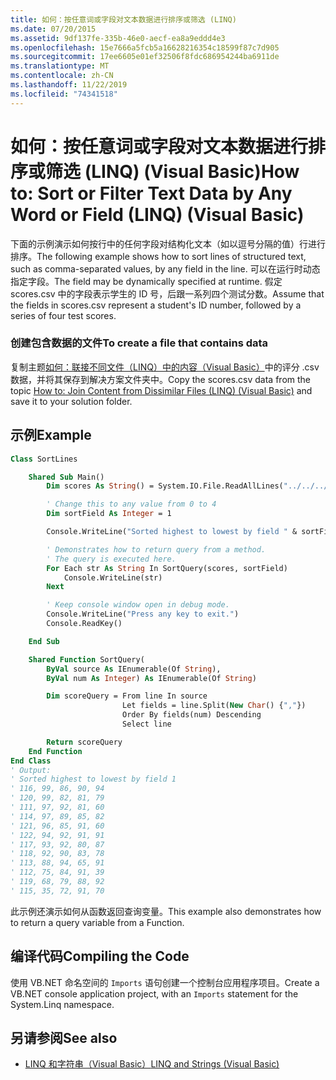 ```yaml
---
title: 如何：按任意词或字段对文本数据进行排序或筛选 (LINQ)
ms.date: 07/20/2015
ms.assetid: 9df137fe-335b-46e0-aecf-ea8a9eddd4e3
ms.openlocfilehash: 15e7666a5fcb5a16628216354c18599f87c7d905
ms.sourcegitcommit: 17ee6605e01ef32506f8fdc686954244ba6911de
ms.translationtype: MT
ms.contentlocale: zh-CN
ms.lasthandoff: 11/22/2019
ms.locfileid: "74341518"
---
```

# <a name="how-to-sort-or-filter-text-data-by-any-word-or-field-linq-visual-basic"></a><span data-ttu-id="83ca0-102">如何：按任意词或字段对文本数据进行排序或筛选 (LINQ) (Visual Basic)</span><span class="sxs-lookup"><span data-stu-id="83ca0-102">How to: Sort or Filter Text Data by Any Word or Field (LINQ) (Visual Basic)</span></span>

<span data-ttu-id="83ca0-103">下面的示例演示如何按行中的任何字段对结构化文本（如以逗号分隔的值）行进行排序。</span><span class="sxs-lookup"><span data-stu-id="83ca0-103">The following example shows how to sort lines of structured text, such as comma-separated values, by any field in the line.</span></span> <span data-ttu-id="83ca0-104">可以在运行时动态指定字段。</span><span class="sxs-lookup"><span data-stu-id="83ca0-104">The field may be dynamically specified at runtime.</span></span> <span data-ttu-id="83ca0-105">假定 scores.csv 中的字段表示学生的 ID 号，后跟一系列四个测试分数。</span><span class="sxs-lookup"><span data-stu-id="83ca0-105">Assume that the fields in scores.csv represent a student's ID number, followed by a series of four test scores.</span></span>

### <a name="to-create-a-file-that-contains-data"></a><span data-ttu-id="83ca0-106">创建包含数据的文件</span><span class="sxs-lookup"><span data-stu-id="83ca0-106">To create a file that contains data</span></span>

<span data-ttu-id="83ca0-107">复制主题[如何：联接不同文件（LINQ）中的内容（Visual Basic）](../../../../visual-basic/programming-guide/concepts/linq/how-to-join-content-from-dissimilar-files-linq.md)中的评分 .csv 数据，并将其保存到解决方案文件夹中。</span><span class="sxs-lookup"><span data-stu-id="83ca0-107">Copy the scores.csv data from the topic [How to: Join Content from Dissimilar Files (LINQ) (Visual Basic)](../../../../visual-basic/programming-guide/concepts/linq/how-to-join-content-from-dissimilar-files-linq.md) and save it to your solution folder.</span></span>

## <a name="example"></a><span data-ttu-id="83ca0-108">示例</span><span class="sxs-lookup"><span data-stu-id="83ca0-108">Example</span></span>

```vb
Class SortLines

    Shared Sub Main()
        Dim scores As String() = System.IO.File.ReadAllLines("../../../scores.csv")

        ' Change this to any value from 0 to 4
        Dim sortField As Integer = 1

        Console.WriteLine("Sorted highest to lowest by field " & sortField)

        ' Demonstrates how to return query from a method.
        ' The query is executed here.
        For Each str As String In SortQuery(scores, sortField)
            Console.WriteLine(str)
        Next

        ' Keep console window open in debug mode.
        Console.WriteLine("Press any key to exit.")
        Console.ReadKey()

    End Sub

    Shared Function SortQuery(
        ByVal source As IEnumerable(Of String),
        ByVal num As Integer) As IEnumerable(Of String)

        Dim scoreQuery = From line In source
                         Let fields = line.Split(New Char() {","})
                         Order By fields(num) Descending
                         Select line

        Return scoreQuery
    End Function
End Class
' Output:
' Sorted highest to lowest by field 1
' 116, 99, 86, 90, 94
' 120, 99, 82, 81, 79
' 111, 97, 92, 81, 60
' 114, 97, 89, 85, 82
' 121, 96, 85, 91, 60
' 122, 94, 92, 91, 91
' 117, 93, 92, 80, 87
' 118, 92, 90, 83, 78
' 113, 88, 94, 65, 91
' 112, 75, 84, 91, 39
' 119, 68, 79, 88, 92
' 115, 35, 72, 91, 70
```

<span data-ttu-id="83ca0-109">此示例还演示如何从函数返回查询变量。</span><span class="sxs-lookup"><span data-stu-id="83ca0-109">This example also demonstrates how to return a query variable from a Function.</span></span>

## <a name="compiling-the-code"></a><span data-ttu-id="83ca0-110">编译代码</span><span class="sxs-lookup"><span data-stu-id="83ca0-110">Compiling the Code</span></span>

<span data-ttu-id="83ca0-111">使用 VB.NET 命名空间的 `Imports` 语句创建一个控制台应用程序项目。</span><span class="sxs-lookup"><span data-stu-id="83ca0-111">Create a VB.NET console application project, with an `Imports` statement for the System.Linq namespace.</span></span>

## <a name="see-also"></a><span data-ttu-id="83ca0-112">另请参阅</span><span class="sxs-lookup"><span data-stu-id="83ca0-112">See also</span></span>

- [<span data-ttu-id="83ca0-113">LINQ 和字符串（Visual Basic）</span><span class="sxs-lookup"><span data-stu-id="83ca0-113">LINQ and Strings (Visual Basic)</span></span>](../../../../visual-basic/programming-guide/concepts/linq/linq-and-strings.md)
